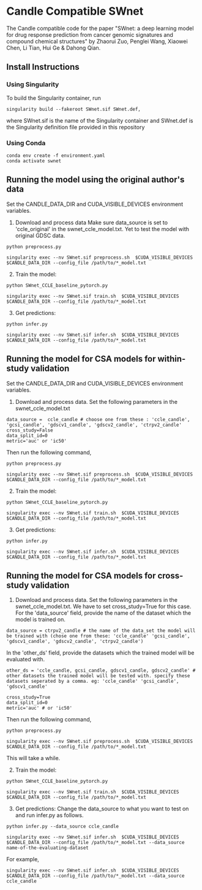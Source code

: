 # Candle Compatible SWnet
<!-- : a deep learning model for drug response prediction from cancer genomic signatures and compound chemical structures -->

The Candle compatible code for the paper "SWnet: a deep learning model for drug response prediction from cancer genomic signatures and compound chemical structures" by Zhaorui Zuo, Penglei Wang, Xiaowei Chen, Li Tian, Hui Ge & Dahong Qian.

## Install Instructions
### Using Singularity
To build the Singularity container, run
```
singularity build --fakeroot SWnet.sif SWnet.def,
```
where SWnet.sif is the name of the Singularity container and SWnet.def is the Singularity definition file provided in this repository

### Using Conda
```
conda env create -f environment.yaml
conda activate swnet
```


## Running the model using the original author's data
Set the CANDLE_DATA_DIR and CUDA_VISIBLE_DEVICES environment variables.

1. Download and process data
Make sure data_source is set to 'ccle_original' in the swnet_ccle_model.txt. Yet to test the model with original GDSC data.

```
python preprocess.py
```
```
singularity exec --nv SWnet.sif preprocess.sh  $CUDA_VISIBLE_DEVICES $CANDLE_DATA_DIR --config_file /path/to/*_model.txt
```

2. Train the model:
```
python SWnet_CCLE_baseline_pytorch.py
```
```
singularity exec --nv SWnet.sif train.sh  $CUDA_VISIBLE_DEVICES $CANDLE_DATA_DIR --config_file /path/to/*_model.txt
```

3. Get predictions:
```
python infer.py
```
```
singularity exec --nv SWnet.sif infer.sh  $CUDA_VISIBLE_DEVICES $CANDLE_DATA_DIR --config_file /path/to/*_model.txt
```




## Running the model for CSA models for within-study validation
Set the CANDLE_DATA_DIR and CUDA_VISIBLE_DEVICES environment variables.

1. Download and process data. 
Set the following parameters in the swnet_ccle_model.txt
```
data_source =  ccle_candle # choose one from these : 'ccle_candle', 'gcsi_candle', 'gdscv1_candle', 'gdscv2_candle', 'ctrpv2_candle'
cross_study=False
data_split_id=0
metric='auc' or 'ic50'
```
Then run the following command,
```
python preprocess.py
```
```
singularity exec --nv SWnet.sif preprocess.sh  $CUDA_VISIBLE_DEVICES $CANDLE_DATA_DIR --config_file /path/to/*_model.txt
```


2. Train the model:
```
python SWnet_CCLE_baseline_pytorch.py
```
```
singularity exec --nv SWnet.sif train.sh  $CUDA_VISIBLE_DEVICES $CANDLE_DATA_DIR --config_file /path/to/*_model.txt
```


3. Get predictions:
```
python infer.py
```
```
singularity exec --nv SWnet.sif infer.sh  $CUDA_VISIBLE_DEVICES $CANDLE_DATA_DIR --config_file /path/to/*_model.txt
```


## Running the model for CSA models for cross-study validation

1. Download and process data. 
Set the following parameters in the swnet_ccle_model.txt. We have to set cross_study=True for this case.
For the 'data_source' field, provide the name of the dataset which the model is trained on.
```
data_source = ctrpv2_candle # the name of the data_set the model will be trained with (chose one from these: 'ccle_candle' 'gcsi_candle', 'gdscv1_candle', 'gdscv2_candle', 'ctrpv2_candle')
```
In the 'other_ds' field, provide the datasets which the trained model will be evaluated with.
```
other_ds = 'ccle_candle, gcsi_candle, gdscv1_candle, gdscv2_candle' # other datasets the trained model will be tested with. specify these datasets seperated by a comma. eg: 'ccle_candle' 'gcsi_candle', 'gdscv1_candle'
```
```
cross_study=True
data_split_id=0
metric='auc' # or 'ic50'
```

Then run the following command,
```
python preprocess.py
```

```
singularity exec --nv SWnet.sif preprocess.sh  $CUDA_VISIBLE_DEVICES $CANDLE_DATA_DIR --config_file /path/to/*_model.txt
```
This will take a while.

2. Train the model:
```
python SWnet_CCLE_baseline_pytorch.py
```
```
singularity exec --nv SWnet.sif train.sh  $CUDA_VISIBLE_DEVICES $CANDLE_DATA_DIR --config_file /path/to/*_model.txt
```


3. Get predictions:
Change the data_source to what you want to test on and run infer.py as follows.
```
python infer.py --data_source ccle_candle
```
```
singularity exec --nv SWnet.sif infer.sh  $CUDA_VISIBLE_DEVICES $CANDLE_DATA_DIR --config_file /path/to/*_model.txt --data_source name-of-the-evaluating-dataset
```
For example, 
```
singularity exec --nv SWnet.sif infer.sh  $CUDA_VISIBLE_DEVICES $CANDLE_DATA_DIR --config_file /path/to/*_model.txt --data_source ccle_candle
```



